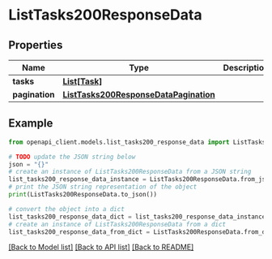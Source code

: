 # ListTasks200ResponseData


## Properties

Name | Type | Description | Notes
------------ | ------------- | ------------- | -------------
**tasks** | [**List[Task]**](Task.md) |  | [optional] 
**pagination** | [**ListTasks200ResponseDataPagination**](ListTasks200ResponseDataPagination.md) |  | [optional] 

## Example

```python
from openapi_client.models.list_tasks200_response_data import ListTasks200ResponseData

# TODO update the JSON string below
json = "{}"
# create an instance of ListTasks200ResponseData from a JSON string
list_tasks200_response_data_instance = ListTasks200ResponseData.from_json(json)
# print the JSON string representation of the object
print(ListTasks200ResponseData.to_json())

# convert the object into a dict
list_tasks200_response_data_dict = list_tasks200_response_data_instance.to_dict()
# create an instance of ListTasks200ResponseData from a dict
list_tasks200_response_data_from_dict = ListTasks200ResponseData.from_dict(list_tasks200_response_data_dict)
```
[[Back to Model list]](../README.md#documentation-for-models) [[Back to API list]](../README.md#documentation-for-api-endpoints) [[Back to README]](../README.md)


